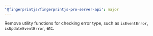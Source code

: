 ```yaml
---
'@fingerprintjs/fingerprintjs-pro-server-api': major
---
```


Remove utility functions for checking error type, such as `isEventError`, `isUpdateEventError`, etc.
